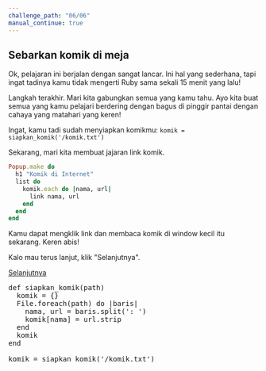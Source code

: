 ```yaml
---
challenge_path: "06/06"
manual_continue: true
---
```


## Sebarkan komik di meja

Ok, pelajaran ini berjalan dengan sangat lancar. Ini hal yang sederhana, tapi ingat tadinya kamu tidak mengerti Ruby sama sekali 15 menit yang lalu!

Langkah terakhir. Mari kita gabungkan semua yang kamu tahu. Ayo kita buat semua yang kamu pelajari berdering dengan bagus di pinggir pantai dengan cahaya yang matahari yang keren!

Ingat, kamu tadi sudah menyiapkan komikmu:
`komik = siapkan_komik('/komik.txt')`

Sekarang, mari kita membuat jajaran link komik.

```ruby
Popup.make do
  h1 "Komik di Internet"
  list do
    komik.each do |nama, url|
      link nama, url
    end
  end
end
```

Kamu dapat mengklik link dan membaca komik di window kecil itu sekarang. Keren abis!

Kalo mau terus lanjut, klik "Selanjutnya".

<div class="cta-with-btn">
	<a href="../07/01.html" class="btn-cta btn-cta-selanjutnya js-challenge-link">Selanjutnya</a>
</div>

<pre id="code-prefill">
def siapkan_komik(path)
  komik = {}
  File.foreach(path) do |baris|
    nama, url = baris.split(': ')
    komik[nama] = url.strip
  end
  komik
end

komik = siapkan_komik('/komik.txt')
</pre>